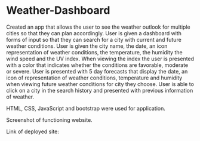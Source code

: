 # Weather-Dashboard
Created an app that allows the user to see the weather outlook for multiple cities so that they can plan accordingly.
User is given a dashboard with forms of input so that they can search for a city with current and future weather conditions.
User is given the city name, the date, an icon representation of weather conditions, the temperature, the humidity the wind speed and the UV index.
When viewing the index the user is presented with a color that indicates whether the conditions are favorable, moderate or severe.
User is presented with 5 day forecasts that display the date, an icon of representation of weather conditions, temperature and humidity when viewing future weather conditions for city they choose.
User is able to click on a city in the search history and presented with previous information of weather.

HTML, CSS, JavaScript and bootstrap were used for application.

Screenshot of functioning website.

Link of deployed site: 
